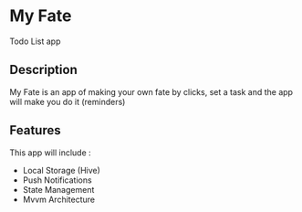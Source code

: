 # My Fate
Todo List app

## Description
My Fate is an app of making your own fate by clicks, set a task and the app will make you do it (reminders)

## Features
This app will include : 
- Local Storage (Hive)
- Push Notifications
- State Management
- Mvvm Architecture